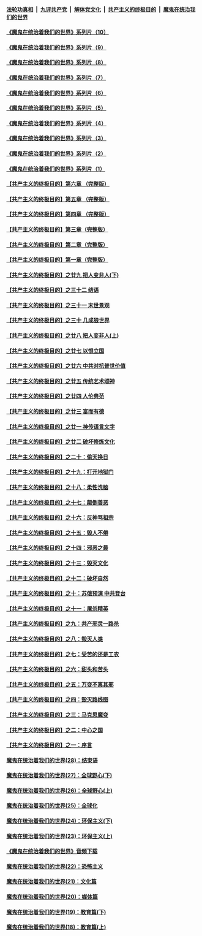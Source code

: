 

####  [法轮功真相](../../../../basic/blob/master/README.md?t=09010931) &nbsp;|&nbsp; [九评共产党](../../../../9ping.md/blob/master/README.md?t=09010931) &nbsp;|&nbsp; [解体党文化](../../../../jtdwh.md/blob/master/README.md?t=09010931)  &nbsp;|&nbsp; [共产主义的终极目的](../../../../gczydzjmd.md/blob/master/README.md?t=09010931) &nbsp;|&nbsp; [魔鬼在统治我们的世界](../../../../mgztzwmdsj.md/blob/master/README.md?t=09010931) 

#### [《魔鬼在统治着我们的世界》系列片（10）](../pages/nsc422/n12292670.md?t=09010931) 

#### [《魔鬼在统治着我们的世界》系列片（9）](../pages/nsc422/n12290859.md?t=09010931) 

#### [《魔鬼在统治着我们的世界》系列片（8）](../pages/nsc422/n12287445.md?t=09010931) 

#### [《魔鬼在统治着我们的世界》系列片（7）](../pages/nsc422/n12283425.md?t=09010931) 

#### [《魔鬼在统治着我们的世界》系列片（6）](../pages/nsc422/n12282314.md?t=09010931) 

#### [《魔鬼在统治着我们的世界》系列片（5）](../pages/nsc422/n12281419.md?t=09010931) 

#### [《魔鬼在统治着我们的世界》系列片（4）](../pages/nsc422/n12274024.md?t=09010931) 

#### [《魔鬼在统治着我们的世界》系列片（3）](../pages/nsc422/n12271322.md?t=09010931) 

#### [《魔鬼在统治着我们的世界》系列片（2）](../pages/nsc422/n12269049.md?t=09010931) 

#### [《魔鬼在统治着我们的世界》系列片（1）](../pages/nsc422/n12267575.md?t=09010931) 

#### [【共产主义的终极目的】第六章 （完整版）](../pages/nsc422/n11428913.md?t=09010931) 

#### [【共产主义的终极目的】第五章 （完整版）](../pages/nsc422/n11428912.md?t=09010931) 

#### [【共产主义的终极目的】第四章 （完整版）](../pages/nsc422/n11428907.md?t=09010931) 

#### [【共产主义的终极目的】第三章（完整版）](../pages/nsc422/n11428848.md?t=09010931) 

#### [【共产主义的终极目的】第二章（完整版）](../pages/nsc422/n11428831.md?t=09010931) 

#### [【共产主义的终极目的】第一章（完整版）](../pages/nsc422/n11417651.md?t=09010931) 

#### [【共产主义的终极目的】之廿九 把人变非人(下)](../pages/nsc422/n11344140.md?t=09010931) 

#### [【共产主义的终极目的】之三十二 结语](../pages/nsc422/n11360535.md?t=09010931) 

#### [【共产主义的终极目的】之三十一 末世景观](../pages/nsc422/n11351129.md?t=09010931) 

#### [【共产主义的终极目的】之三十 几成狼世界](../pages/nsc422/n11348280.md?t=09010931) 

#### [【共产主义的终极目的】之廿八 把人变非人(上)](../pages/nsc422/n11340492.md?t=09010931) 

#### [【共产主义的终极目的】之廿七 以恨立国](../pages/nsc422/n11336944.md?t=09010931) 

#### [【共产主义的终极目的】之廿六 中共对抗普世价值](../pages/nsc422/n11324785.md?t=09010931) 

#### [【共产主义的终极目的】之廿五 传统艺术颂神](../pages/nsc422/n11296396.md?t=09010931) 

#### [【共产主义的终极目的】之廿四 人伦典范](../pages/nsc422/n11296397.md?t=09010931) 

#### [【共产主义的终极目的】之廿三 富而有德](../pages/nsc422/n11283598.md?t=09010931) 

#### [【共产主义的终极目的】之廿一 神传语言文字](../pages/nsc422/n11263265.md?t=09010931) 

#### [【共产主义的终极目的】之廿二 破坏修炼文化](../pages/nsc422/n11245728.md?t=09010931) 

#### [【共产主义的终极目的】之二十：偷天换日](../pages/nsc422/n11238846.md?t=09010931) 

#### [【共产主义的终极目的】之十九：打开地狱门](../pages/nsc422/n11206376.md?t=09010931) 

#### [【共产主义的终极目的】之十八：柔性洗脑](../pages/nsc422/n11199994.md?t=09010931) 

#### [【共产主义的终极目的】之十七：颠倒善恶](../pages/nsc422/n11179782.md?t=09010931) 

#### [【共产主义的终极目的】之十六：反神骂祖宗](../pages/nsc422/n11166798.md?t=09010931) 

#### [【共产主义的终极目的】之十五：毁人不倦](../pages/nsc422/n11166792.md?t=09010931) 

#### [【共产主义的终极目的】之十四：邪恶之最](../pages/nsc422/n11150249.md?t=09010931) 

#### [【共产主义的终极目的】之十三：毁灭文化](../pages/nsc422/n11135227.md?t=09010931) 

#### [【共产主义的终极目的】之十二：破坏自然](../pages/nsc422/n11135214.md?t=09010931) 

#### [【共产主义的终极目的】之十：苏俄预演 中共登台](../pages/nsc422/n11118424.md?t=09010931) 

#### [【共产主义的终极目的】之十一：屠杀精英](../pages/nsc422/n11118442.md?t=09010931) 

#### [【共产主义的终极目的】之九：共产邪灵一路杀](../pages/nsc422/n11114139.md?t=09010931) 

#### [【共产主义的终极目的】之八：毁灭人类](../pages/nsc422/n11108503.md?t=09010931) 

#### [【共产主义的终极目的】之七：受苦的还是工农](../pages/nsc422/n11101809.md?t=09010931) 

#### [【共产主义的终极目的】之六：甜头和苦头](../pages/nsc422/n11096971.md?t=09010931) 

#### [【共产主义的终极目的】之五：万变不离其邪](../pages/nsc422/n11091285.md?t=09010931) 

#### [【共产主义的终极目的】之四：毁灭路线图](../pages/nsc422/n11086284.md?t=09010931) 

#### [【共产主义的终极目的】之三：马克思魔变](../pages/nsc422/n11061941.md?t=09010931) 

#### [【共产主义的终极目的】之二：中心之国](../pages/nsc422/n11047728.md?t=09010931) 

#### [【共产主义的终极目的】之一：序言](../pages/nsc422/n11086077.md?t=09010931) 

#### [魔鬼在统治着我们的世界(28)：结束语](../pages/nsc422/n10936246.md?t=09010931) 

#### [魔鬼在统治着我们的世界(27)：全球野心(下)](../pages/nsc422/n10928319.md?t=09010931) 

#### [魔鬼在统治着我们的世界(26)：全球野心(上)](../pages/nsc422/n10900318.md?t=09010931) 

#### [魔鬼在统治着我们的世界(25)：全球化](../pages/nsc422/n10788205.md?t=09010931) 

#### [魔鬼在统治着我们的世界(24)：环保主义(下)](../pages/nsc422/n10695307.md?t=09010931) 

#### [魔鬼在统治着我们的世界(23)：环保主义(上)](../pages/nsc422/n10688613.md?t=09010931) 

#### [《魔鬼在统治着我们的世界》音频下载](../pages/nsc422/n10635553.md?t=09010931) 

#### [魔鬼在统治着我们的世界(22)：恐怖主义](../pages/nsc422/n10614727.md?t=09010931) 

#### [魔鬼在统治着我们的世界(21)：文化篇](../pages/nsc422/n10597706.md?t=09010931) 

#### [魔鬼在统治着我们的世界(20)：媒体篇](../pages/nsc422/n10586579.md?t=09010931) 

#### [魔鬼在统治着我们的世界(19)：教育篇(下)](../pages/nsc422/n10564808.md?t=09010931) 

#### [魔鬼在统治着我们的世界(18)：教育篇(上)](../pages/nsc422/n10526970.md?t=09010931) 

